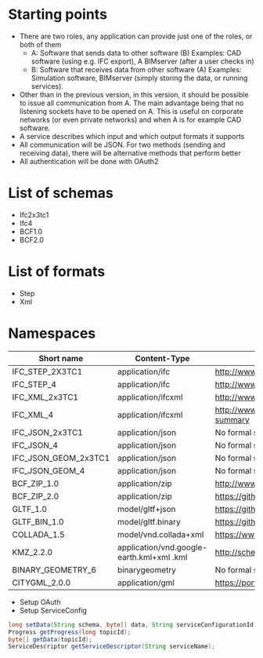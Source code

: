 # Starting points
- There are two roles, any application can provide just one of the roles, or both of them
  - A: Software that sends data to other software (B)
    Examples: CAD software (using e.g. IFC export), A BIMserver (after a user checks in)
  - B: Software that receives data from other software (A)
    Examples: Simulation software, BIMserver (simply storing the data, or running services).
- Other than in the previous version, in this version, it should be possible to issue all communication from A. The main advantage being that no listening sockets have to be opened on A. This is useful on corporate networks (or even private networks) and when A is for example CAD software.
- A service describes which input and which output formats it supports
- All communication will be JSON. For two methods (sending and receiving data), there will be alternative methods that perform better
- All authentication will be done with OAuth2

# List of schemas
- Ifc2x3tc1
- Ifc4
- BCF1.0
- BCF2.0

# List of formats
- Step
- Xml

# Namespaces

| Short name | Content-Type | URL |
|---|---|---|
| IFC_STEP_2X3TC1 | application/ifc | http://www.buildingsmart-tech.org/specifications/ifc-releases/ifc2x3-tc1-release |
| IFC_STEP_4 | application/ifc | http://www.buildingsmart-tech.org/specifications/ifc-releases/ifc4-release |
| IFC_XML_2x3TC1 | application/ifcxml | http://www.buildingsmart-tech.org/specifications/ifcxml-releases/ifcxml2x3-release/summary |
| IFC_XML_4 | application/ifcxml | http://www.buildingsmart-tech.org/specifications/ifcxml-releases/ifcxml4-release/ifcxml4-release-summary |
| IFC_JSON_2x3TC1 | application/json | No formal specification |
| IFC_JSON_4 | application/json | No formal specification |
| IFC_JSON_GEOM_2x3TC1 | application/json | No formal specification |
| IFC_JSON_GEOM_4 | application/json | No formal specification |
| BCF_ZIP_1.0 | application/zip | http://www.buildingsmart-tech.org/specifications/bcf-releases/bcfxml-v1 |
| BCF_ZIP_2.0 | application/zip | https://github.com/BuildingSMART/BCF-XML |
| GLTF_1.0 | model/gltf+json | https://github.com/KhronosGroup/glTF/blob/master/specification/README.md |
| GLTF_BIN_1.0 | model/gltf.binary | https://github.com/KhronosGroup/glTF/blob/master/extensions/Khronos/KHR_binary_glTF/README.md |
| COLLADA_1.5 | model/vnd.collada+xml | https://www.khronos.org/files/collada_spec_1_5.pdf |
| KMZ_2.2.0 | application/vnd.google-earth.kml+xml .kml | http://schemas.opengis.net/kml/2.2.0/ |
| BINARY_GEOMETRY_6 | binarygeometry | No formal specification |
| CITYGML_2.0.0 | application/gml | https://portal.opengeospatial.org/files/?artifact_id=47842 |

- Setup OAuth
- Setup ServiceConfig
```java
long setData(String schema, byte[] data, String serviceConfigurationId);
Progress getProgress(long topicId);
byte[] getData(topicId);
ServiceDescriptor getServiceDescriptor(String serviceName);
```